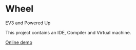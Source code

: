# Wheel
EV3 and Powered Up

This project contains an IDE, Compiler and Virtual machine.

[Online demo](http://arnovandervegt.github.io/wheel/site/ide/ide.html)
